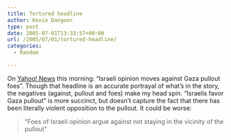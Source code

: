 ```yaml
---
title: Tortured headline
author: Kevin Dangoor
type: post
date: 2005-07-01T13:33:57+00:00
url: /2005/07/01/tortured-headline/
categories:
  - Random

---
```

On [Yahoo! News][1] this morning: &#8220;Israeli opinion moves against Gaza pullout foes&#8221;. Though that headline is an accurate portrayal of what&#8217;s in the story, the negatives (against, pullout and foes) make my head spin. &#8220;Israelis favor Gaza pullout&#8221; is more succinct, but doesn&#8217;t capture the fact that there has been literally violent opposition to the pullout. It could be worse:

> &#8220;Foes of Israeli opinion argue against not staying in the vicinity of the pullout&#8221;

 [1]: http://news.yahoo.com/news?tmpl=story&cid=578&e=3&u=/nm/20050701/ts_nm/mideast_dc